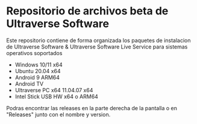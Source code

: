# Repositorio de archivos beta de Ultraverse Software
Este repositorio contiene de forma organizada los paquetes de instalacion de Ultraverse Software & Ultraverse Software Live Service para sistemas operativos soportados
- Windows 10/11 x64
- Ubuntu 20.04 x64
- Android 9 ARM64
- Android TV
- Ultraverse PC x64 11.04.07 x64
- Intel Stick USB HW x64 o ARM64

Podras encontrar las releases en la parte derecha de la pantalla o en "Releases" junto con el nombre y version.
